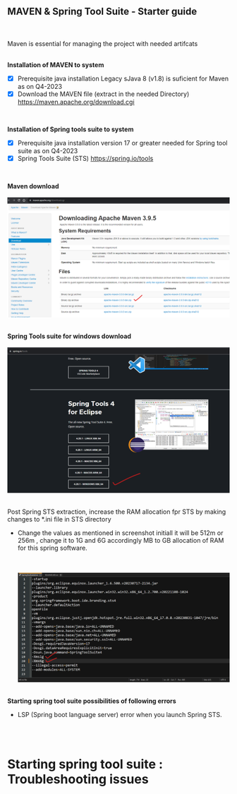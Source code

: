 ## MAVEN & Spring Tool Suite - Starter guide

</br>
</br>
Maven is essential for managing the project with needed artifcats 
</br>
</br>

**Installation of MAVEN to system**

- [X] Prerequisite java installation Legacy sJava 8 (v1.8) is suficient for Maven as on Q4-2023 
- [X] Download the MAVEN file (extract in the needed Directory) https://maven.apache.org/download.cgi

</br>

**Installation of Spring tools suite to system**

- [X] Prerequisite java installation version 17 or greater needed for Spring tool suite as on Q4-2023 
- [X] Spring Tools Suite (STS) https://spring.io/tools

</br>

**Maven download**
   </br>
   </br>
    <img src="./files/1-maven.png" >
   </br>
   </br>
   
**Spring Tools suite for windows download**
   </br>
   </br>
    <img src="./files/2-sts.png" >
   </br>
   </br>
   
Post Spring STS extraction, increase the RAM allocation fpr STS by making changes to *.ini file in STS directory

- Change the values as mentioned in screenshot initiall it will be 512m or 256m , change it to 1G and 6G accordingly MB to GB allocation of RAM for this spring software.

   </br>
   </br>
    <img src="./files/3-sts.png" >
   </br>
   </br>

**Starting spring tool suite possibilities of following errors**

- LSP (Spring boot language server) error when you launch Spring STS.

   </br>
   </br>

# Starting spring tool suite : Troubleshooting issues
